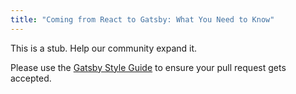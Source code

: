 ```yaml
---
title: "Coming from React to Gatsby: What You Need to Know"
---
```


This is a stub. Help our community expand it.

Please use the [Gatsby Style Guide](/docs/gatsby-style-guide/) to ensure your pull request gets accepted.
